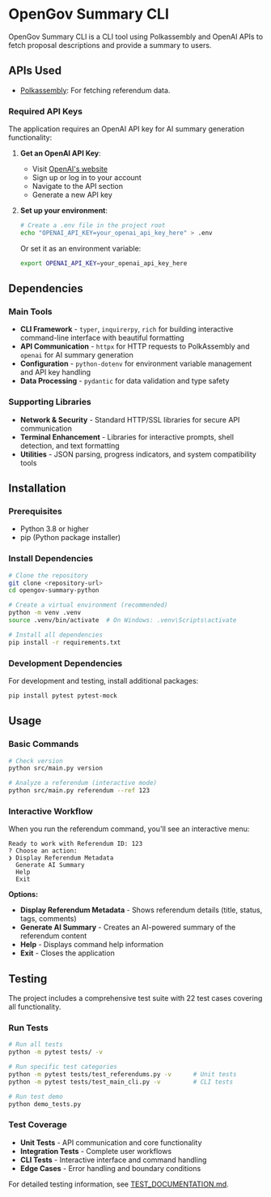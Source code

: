 # OpenGov Summary CLI

OpenGov Summary CLI is a CLI tool using Polkassembly and OpenAI APIs to fetch proposal descriptions and provide a summary to users.

## APIs Used

- [Polkassembly](https://docs.polkassembly.io/jekyll/2023-10-17-api-and-resources.html): For fetching referendum data.

### Required API Keys
The application requires an OpenAI API key for AI summary generation functionality:

1. **Get an OpenAI API Key**:
   - Visit [OpenAI's website](https://openai.com/)
   - Sign up or log in to your account
   - Navigate to the API section
   - Generate a new API key

2. **Set up your environment**:
   ```bash
   # Create a .env file in the project root
   echo "OPENAI_API_KEY=your_openai_api_key_here" > .env
   ```

   Or set it as an environment variable:
   ```bash
   export OPENAI_API_KEY=your_openai_api_key_here
   ```

## Dependencies

### Main Tools
- **CLI Framework** - `typer`, `inquirerpy`, `rich` for building interactive command-line interface with beautiful formatting
- **API Communication** - `httpx` for HTTP requests to PolkAssembly and `openai` for AI summary generation
- **Configuration** - `python-dotenv` for environment variable management and API key handling
- **Data Processing** - `pydantic` for data validation and type safety

### Supporting Libraries
- **Network & Security** - Standard HTTP/SSL libraries for secure API communication
- **Terminal Enhancement** - Libraries for interactive prompts, shell detection, and text formatting
- **Utilities** - JSON parsing, progress indicators, and system compatibility tools

## Installation

### Prerequisites
- Python 3.8 or higher
- pip (Python package installer)

### Install Dependencies
```bash
# Clone the repository
git clone <repository-url>
cd opengov-summary-python

# Create a virtual environment (recommended)
python -m venv .venv
source .venv/bin/activate  # On Windows: .venv\Scripts\activate

# Install all dependencies
pip install -r requirements.txt
```

### Development Dependencies
For development and testing, install additional packages:
```bash
pip install pytest pytest-mock
```

## Usage

### Basic Commands
```bash
# Check version
python src/main.py version

# Analyze a referendum (interactive mode)
python src/main.py referendum --ref 123
```

### Interactive Workflow
When you run the referendum command, you'll see an interactive menu:
```
Ready to work with Referendum ID: 123
? Choose an action: 
❯ Display Referendum Metadata
  Generate AI Summary  
  Help
  Exit
```

**Options:**
- **Display Referendum Metadata** - Shows referendum details (title, status, tags, comments)
- **Generate AI Summary** - Creates an AI-powered summary of the referendum content
- **Help** - Displays command help information
- **Exit** - Closes the application

## Testing

The project includes a comprehensive test suite with 22 test cases covering all functionality.

### Run Tests
```bash
# Run all tests
python -m pytest tests/ -v

# Run specific test categories
python -m pytest tests/test_referendums.py -v      # Unit tests
python -m pytest tests/test_main_cli.py -v         # CLI tests

# Run test demo
python demo_tests.py
```

### Test Coverage
- **Unit Tests** - API communication and core functionality
- **Integration Tests** - Complete user workflows
- **CLI Tests** - Interactive interface and command handling
- **Edge Cases** - Error handling and boundary conditions

For detailed testing information, see [TEST_DOCUMENTATION.md](TEST_DOCUMENTATION.md).
